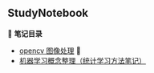 ## StudyNotebook

🥝 **笔记目录**

* [opencv 图像处理](./ComputerScience/OpenCV图像处理笔记.md) 🥥
* [机器学习概念整理（统计学习方法笔记）](%E7%BB%9F%E8%AE%A1%E5%AD%A6%E4%B9%A0%E6%96%B9%E6%B3%95%E7%AC%94%E8%AE%B0%EF%BC%88%E6%9D%B3%E4%B8%80%E7%99%BD%EF%BC%89.pdf)